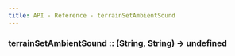 ```yaml
---
title: API - Reference - terrainSetAmbientSound
---
```


### terrainSetAmbientSound :: (String, String) -> undefined
